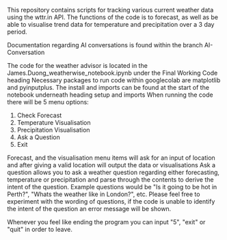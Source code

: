 This repository contains scripts for tracking various current weather data using the wttr.in API. 
The functions of the code is to forecast, as well as be able to visualise trend data for temperature and precipitation over a 3 day period. 

Documentation regarding AI conversations is found within the branch AI-Conversation

The code for the weather advisor is located in the James.Duong_weatherwise_notebook.ipynb under the Final Working Code heading
Necessary packages to run code within googlecolab are matplotlib and pyinputplus. The install and imports can be found at the start of the notebook underneath heading setup and imports
When running the code there will be 5 menu options: 
1. Check Forecast
2. Temperature Visualisation
3. Precipitation Visualisation
4. Ask a Question
5. Exit

Forecast, and the visualisation menu items will ask for an input of location and after giving a valid location will output the data or visualisations
Ask a question allows you to ask a weather question regarding either forecasting, temperature or precipitation and parse through the contents to derive the intent of the question.
Example questions would be "Is it going to be hot in Perth?", "Whats the weather like in London?", etc. 
Please feel free to experiment with the wording of questions, if the code is unable to identify the intent of the question an error message will be shown.

Whenever you feel like ending the program you can input "5", "exit" or "quit" in order to leave. 
